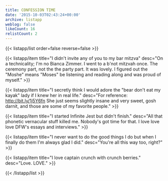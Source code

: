 ```yaml
---
title: CONFESSION TIME
date: '2015-10-03T02:43:24+00:00'
archive: listapp
weblog: false
likeCount: 16
relistCount: 2
---
```



{{< listapp/list order=false reverse=false >}}

   {{< listapp/item title="I didn't invite any of you to my bar mitzva"
      desc="On a technicality; I'm no Bianca Zimmer. I went to a b'not mitzvah once. The ceremony part, not the the party part. It was lovely. I figured out the \"Moshe\" means \"Moses\" be listening and reading along and was proud of myself." >}}

   {{< listapp/item title="I secretly think I would adore the \"bear don't eat my kayak\" lady if I knew her in real life."
      desc="For reference: http://bit.ly/1j5Y6fn She just seems slightly insane and very sweet, gosh darnit, and those are some of my favorite people." >}}

   {{< listapp/item title="I started Infinite Jest but didn't finish."
      desc="All that phonetic vernacular stuff killed me. Nobody's got time for that. I love love love DFW's essays and interviews." >}}

   {{< listapp/item title="I never want to do the good things I do but when I finally do them I'm always glad I did."
      desc="You're all this way too, right?" >}}

   {{< listapp/item title="I love captain crunch with crunch berries."
      desc="Love. LOVE." >}}

{{< /listapp/list >}}
